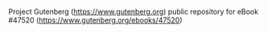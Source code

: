 Project Gutenberg (https://www.gutenberg.org) public repository for eBook #47520 (https://www.gutenberg.org/ebooks/47520)
